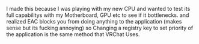 I made this because I was playing with my new CPU and wanted to test its full capabilitys with my Motherboard, GPU etc to see if it bottlenecks. and realized EAC blocks you from doing anything to the application (makes sense but its fucking annoying) so Changing a registry key to set priority of the application is the same method that VRChat Uses. 
